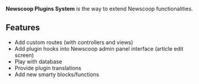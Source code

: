**Newscoop Plugins System** is the way to extend Newscoop functionalities.

## Features

* Add custom routes (with controllers and views)
* Add plugin hooks into Newscoop admin panel interface (article edit screen)
* Play with database
* Provide plugin translations
* Add new smarty blocks/functions
